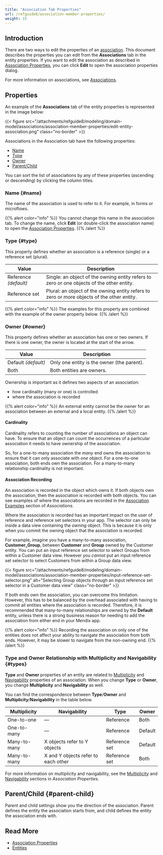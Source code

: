 ```yaml
---
title: "Association Tab Properties"
url: /refguide8/association-member-properties/
weight: 15
---
```


## Introduction

There are two ways to edit the properties of an [association](/refguide8/associations/). This document describes the properties you can edit from the **Associations** tab in the entity properties. If you want to edit the association as described in [Association Properties](/refguide8/association-properties/), you can click **Edit** to open the association properties dialog.

For more information on associations, see [Associations](/refguide8/associations/). 

## Properties

An example of the **Associations** tab of the entity properties is represented in the image below:

{{< figure src="/attachments/refguide8/modeling/domain-model/associations/association-member-properties/edit-entity-association.png" class="no-border" >}}

Associations in the Association tab have the following properties:

* [Name](#name) 
* [Type](#type)
* [Owner](#owner)
* [Parent/Child](#parent-child)

You can sort the list of associations by any of these properties (ascending or descending) by clicking the column titles.

### Name {#name}

The name of the association is used to refer to it. For example, in forms or microflows.

{{% alert color="info" %}}
You cannot change this name in the association tab. To change the name, click **Edit** (or double-click the association name) to open the [Association Properties](/refguide8/association-properties/).
{{% /alert %}}

### Type {#type}

This property defines whether an association is a reference (single) or a reference set (plural).

| Value | Description |
| --- | --- |
| Reference *(default)* | Single: an object of the owning entity refers to zero or one objects of the other entity. |
| Reference set | Plural: an object of the owning entity refers to zero or more objects of the other entity. |

{{% alert color="info" %}}
The examples for this property are combined with the example of the owner property below.
{{% /alert %}}

### Owner {#owner}

This property defines whether an association has one or two owners. If there is one owner, the owner is located at the start of the arrow.

| Value | Description |
| --- | --- |
| Default *(default)* | Only one entity is the owner (the parent). |
| Both | Both entities are owners. |

Ownership is important as it defines two aspects of an association:

* how cardinality (many or one) is controlled
* where the association is recorded

{{% alert color="info" %}}
An external entity cannot be the owner for an association between an external and a local entity.
{{% /alert %}}

#### Cardinality

Cardinality refers to counting the number of associations an object can have. To ensure that an object can count the occurrences of a particular association it needs to have ownership of the association.

So, for a one-to-many association the *many* end owns the association to ensure that it can only associate with *one* object. For a one-to-one association, both ends own the association. For a many-to-many relationship cardinality is not important.

#### Association Recording

An association is recorded in the object which owns it. If both objects own the association, then the association is recorded with both objects. You can see examples of where the associations are recorded in the [Association Examples](/refguide8/associations/#examples) section of *Associations*.

Where the association is recorded has an important impact on the user of reference and reference set selectors in your app. The selector can only be inside a data view containing the *owning* object. This is because it is only when you commit the owning object that the association is recorded.

For example, imagine you have a many-to-many association, **Customer_Group**, between **Customer** and **Group** owned by the Customer entity. You can put an input reference set selector to select Groups from within a Customer data view. However you *cannot* put an input reference set selector to select Customers from within a Group data view.

{{< figure src="/attachments/refguide8/modeling/domain-model/associations/association-member-properties/input-reference-set-selector.png" alt="Selecting Group objects through an input reference set selector in a Customer data view" class="no-border" >}}

If both ends own the association, you can overcome this limitation. However, this has to be balanced by the overhead associated with having to commit all entities where the association is recorded. Therefore, it is recommended that many-to-many relationships are owned by the **Default** entity, unless there is a strong business reason for needing to add the association from either end in your Mendix app.

{{% alert color="info" %}}
Recording the association on only one of the entities does not affect your ability to navigate the association from both ends. However, it may be slower to navigate from the non-owning end.
{{% /alert %}}

### Type and Owner Relationship with Multiplicity and Navigability {#types}

**Type** and **Owner** properties of an entity are related to [Multiplicity](/refguide8/association-properties/#multiplicity) and [Navigability](/refguide8/association-properties/#navigability) properties of an association. When you change **Type** or **Owner**, you change **Multiplicity** and **Navigability** as well. 

You can find the correspondence between **Type**/**Owner** and **Multiplicity**/**Navigability** in the table below.

| **Multiplicity** | **Navigability** | Type          | Owner   |
| -----------------|----------------- | ------------- | ------- |
| One-to-one     | —      | Reference     | Both    |
| One-to-many     | —     | Reference     | Default |
| Many-to-many     | X objects refer to Y objects | Reference set | Default |
| Many-to-many     | X and Y objects refer to each other | Reference set | Both    |

For more information on multiplicity and navigability, see the [Multiplicity](/refguide8/association-properties/#multiplicity) and [Navigability](/refguide8/association-properties/#navigability) sections in *Association Properties*.

## Parent/Child {#parent-child}

Parent and child settings show you the direction of the association. Parent defines the entity the association starts from, and child defines the entity the association ends with.

## Read More

* [Association Properties](/refguide8/association-properties/)
* [Entities](/refguide8/entities/)
